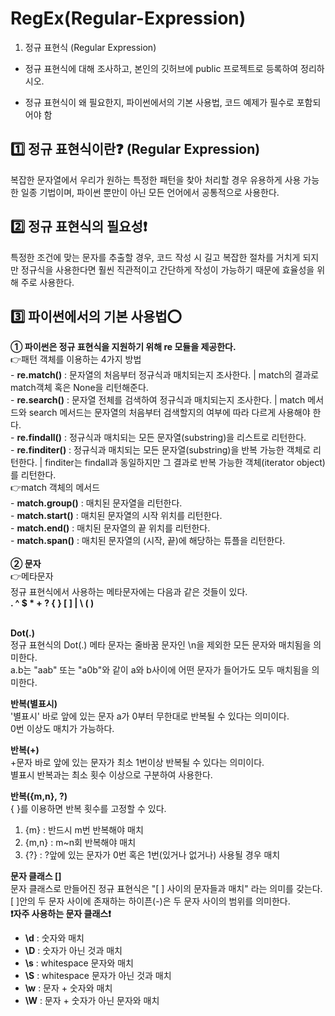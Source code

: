 # RegEx(Regular-Expression)
1. 정규 표현식 (Regular Expression)

- 정규 표현식에 대해 조사하고, 본인의 깃허브에 public 프로젝트로 등록하여 정리하시오.

- 정규 표현식이 왜 필요한지, 파이썬에서의 기본 사용법, 코드 예제가 필수로 포함되어야 함

<h2> 1️⃣ 정규 표현식이란❓ (Regular Expression) </h2>
 복잡한 문자열에서 우리가 원하는 특정한 패턴을 찾아 처리할 경우 유용하게 사용 가능한 일종 기법이며, 파이썬 뿐만이 아닌 모든 언어에서 공통적으로 사용한다.

<h2> 2️⃣ 정규 표현식의 필요성❗ </h2>
 특정한 조건에 맞는 문자를 추출할 경우, 코드 작성 시 길고 복잡한 절차를 거치게 되지만 정규식을 사용한다면 훨씬 직관적이고 간단하게 작성이 가능하기 때문에
 효율성을 위해 주로 사용한다.

<h2> 3️⃣ 파이썬에서의 기본 사용법⭕ </h2>
 <b> ① 파이썬은 정규 표현식을 지원하기 위해 re 모듈을 제공한다. </b><br>
  👉패턴 객체를 이용하는 4가지 방법<br>
   - <b>re.match()</b> : 문자열의 처음부터 정규식과 매치되는지 조사한다. | match의 결과로 match객체 혹은 None을 리턴해준다. <br>
   - <b>re.search()</b> : 문자열 전체를 검색하여 정규식과 매치되는지 조사한다. | match 메서드와 search 메서드는 문자열의 처음부터 검색할지의 여부에 따라 다르게 사용해야 한다. <br>
   - <b>re.findall()</b> : 정규식과 매치되는 모든 문자열(substring)을 리스트로 리턴한다. <br>
   - <b>re.finditer()</b> : 정규식과 매치되는 모든 문자열(substring)을 반복 가능한 객체로 리턴한다. | finditer는 findall과 동일하지만 그 결과로 반복 가능한 객체(iterator object)를 리턴한다. <br>
  👉match 객체의 메서드<br>
   - <b>match.group()</b> : 매치된 문자열을 리턴한다.<br>
   - <b>match.start()</b> : 매치된 문자열의 시작 위치를 리턴한다.<br>
   - <b>match.end()</b> : 매치된 문자열의 끝 위치를 리턴한다.<br>
   - <b>match.span()</b> : 매치된 문자열의 (시작, 끝)에 해당하는 튜플을 리턴한다.<br>
<br>
<b> ② 문자 </b><br>
 👉메타문자<br>
 정규 표현식에서 사용하는 메타문자에는 다음과 같은 것들이 있다.<br>
<b> . ^ $ * + ? { } [ ] | \ ( ) </b><br>
<br>

<b>Dot(.)</b> <br>
정규 표현식의 Dot(.) 메타 문자는 줄바꿈 문자인 \n을 제외한 모든 문자와 매치됨을 의미한다.<br>
a.b는 "aab" 또는 "a0b"와 같이 a와 b사이에 어떤 문자가 들어가도 모두 매치됨을 의미한다.<br>

<b>반복(별표시)</b><br>
'별표시' 바로 앞에 있는 문자 a가 0부터 무한대로 반복될 수 있다는 의미이다.<br>
0번 이상도 매치가 가능하다.<br>

<b>반복(+)</b><br>
+문자 바로 앞에 있는 문자가 최소 1번이상 반복될 수 있다는 의미이다.<br>
별표시 반복과는 최소 횟수 이상으로 구분하여 사용한다.<br>

<b>반복({m,n}, ?)</b><br>
{ }를 이용하면 반복 횟수를 고정할 수 있다.<br>
1) {m} : 반드시 m번 반복해야 매치<br>
2) {m,n} : m~n회 반복해야 매치<br>
3) {?} : ?앞에 있는 문자가 0번 혹은 1번(있거나 없거나) 사용될 경우 매치<br>

<b>문자 클래스 []</b><br>
문자 클래스로 만들어진 정규 표현식은 "[ ] 사이의 문자들과 매치" 라는 의미를 갖는다.<br>
[  ]안의 두 문자 사이에 존재하는 하이픈(-)은 두 문자 사이의 범위를 의미한다.<br>
<b>❗자주 사용하는 문자 클래스❗</b><br>
 - <b>\d</b> : 숫자와 매치<br>
 - <b>\D</b> : 숫자가 아닌 것과 매치<br>
 - <b>\s</b> : whitespace 문자와 매치<br>
 - <b>\S</b> : whitespace 문자가 아닌 것과 매치<br>
 - <b>\w</b> : 문자 + 숫자와 매치<br>
 - <b>\W</b> : 문자 + 숫자가 아닌 문자와 매치<br>
